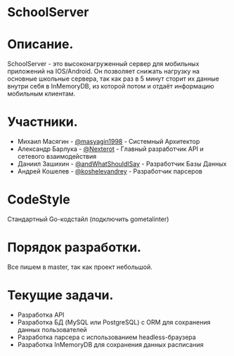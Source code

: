 # SchoolServer

# Описание.
SchoolServer - это высоконагруженный сервер для мобильных приложений на IOS/Android. Он позволяет снижать нагрузку на основные школьные сервера, так как раз в 5 минут сторит их данные внутри себя в InMemoryDB, из которой потом и отдаёт информацию мобильным клиентам.

# Участники.
- Михаил Масягин - [@masyagin1998](https://github.com/masyagin1998) - Системный Архитектор<br>
- Александр Барлука - [@Nexterot](https://github.com/Nexterot) - Главный разработчик API и сетевого взаимодействия<br>
- Даниил Зашихин - [@andWhatShouldISay](https://github.com/andWhatShouldISay) - Разработчик Базы Данных<br>
- Андрей Кошелев - [@koshelevandrey](https://github.com/koshelevandrey) - Разработчик парсеров<br>

# CodeStyle
Стандартный Go-кодстайл (подключить gometalinter)

# Порядок разработки.
Все пишем в master, так как проект небольшой.

# Текущие задачи.
- Разработка API
- Разработка БД (MySQL или PostgreSQL) с ORM для сохранения данных пользователей
- Разработка парсера с использованием headless-браузера
- Разработка InMemoryDB для cохранения данных расписания
